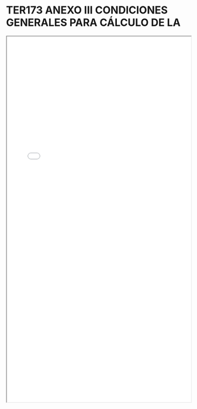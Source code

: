 
# TER173 ANEXO III CONDICIONES GENERALES PARA CÁLCULO DE LA

<iframe src="../TER173 ANEXO III CONDICIONES GENERALES PARA CÁLCULO DE LA.pdf" width="100%" height="1000px"></iframe>

